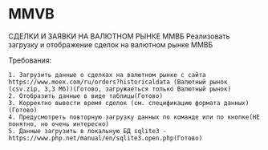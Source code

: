 # MMVB
 СДЕЛКИ И ЗАЯВКИ НА ВАЛЮТНОМ РЫНКЕ ММВБ
Реализовать загрузку и отображение сделок на валютном рынке ММВБ

Требования:

    1. Загрузить данные о сделках на валютном рынке с сайта https://www.moex.com/ru/orders?historicaldata (Валютный рынок (csv.zip, 3,3 Мб))(Готово, загружаеться только Валютный рынок)
    2. Отобразить данные в виде таблицы(Готово)
    3. Корректно вывести время сделок (см. спецификацию формата данных)(Готово)
    4. Предусмотреть повторную загрузку данных по команде или по кнопке(НЕ понятно, но очень интересно)
    5. Данные загрузить в локальную БД sqlite3 - https://www.php.net/manual/en/sqlite3.open.php(Готово)